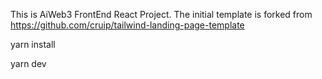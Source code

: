 This is AiWeb3 FrontEnd React Project. The initial template is forked from https://github.com/cruip/tailwind-landing-page-template

yarn install

yarn dev
